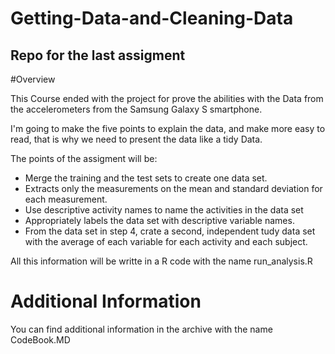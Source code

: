 # Getting-Data-and-Cleaning-Data
## Repo for the last assigment 

#Overview

This Course ended with the project for prove the abilities with the Data from  the accelerometers from the Samsung Galaxy S smartphone.

I'm going to make the five points to explain the data, and make more easy to read, that is why we need to present the data like a tidy Data.

The points of the assigment will be:

* Merge the training and the test sets to create one data set.
* Extracts only the measurements on the mean and standard deviation for each measurement.
* Use descriptive activity names to name the activities in the data set
* Appropriately labels the data set with descriptive variable names.
* From the data set in step 4, crate a second, independent tudy data set with the average of each variable for each activity and each subject.
 
All this information will be writte in a R code with the name run_analysis.R 

# Additional Information

You can find additional information in the archive with the name CodeBook.MD


